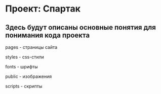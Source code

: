 # Проект: Спартак

## Здесь будут описаны основные понятия для понимания кода проекта

pages - страницы сайта

styles - css-стили

fonts - шрифты

public - изображения

scripts - скрипты

